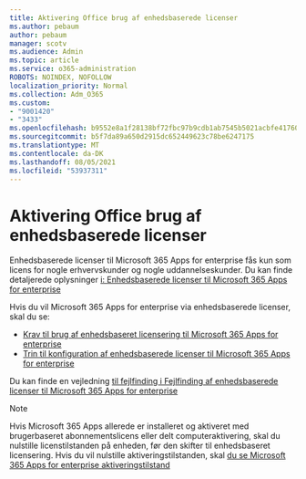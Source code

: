 ```yaml
---
title: Aktivering Office brug af enhedsbaserede licenser
ms.author: pebaum
author: pebaum
manager: scotv
ms.audience: Admin
ms.topic: article
ms.service: o365-administration
ROBOTS: NOINDEX, NOFOLLOW
localization_priority: Normal
ms.collection: Adm_O365
ms.custom:
- "9001420"
- "3433"
ms.openlocfilehash: b9552e8a1f28138bf72fbc97b9cdb1ab7545b5021acbfe417602d49d351de4c2
ms.sourcegitcommit: b5f7da89a650d2915dc652449623c78be6247175
ms.translationtype: MT
ms.contentlocale: da-DK
ms.lasthandoff: 08/05/2021
ms.locfileid: "53937311"
---
```

# <a name="activating-office-using-device-based-licensing"></a>Aktivering Office brug af enhedsbaserede licenser

Enhedsbaserede licenser til Microsoft 365 Apps for enterprise fås kun som licens for nogle erhvervskunder og nogle uddannelseskunder. Du kan finde detaljerede oplysninger [i: Enhedsbaserede licenser til Microsoft 365 Apps for enterprise](https://docs.microsoft.com/deployoffice/device-based-licensing)

Hvis du vil Microsoft 365 Apps for enterprise via enhedsbaserede licenser, skal du se:

- [Krav til brug af enhedsbaseret licensering til Microsoft 365 Apps for enterprise](https://docs.microsoft.com/deployoffice/device-based-licensing#requirements-for-using-device-based-licensing-for-microsoft-365-apps-for-enterprise)
- [Trin til konfiguration af enhedsbaserede licenser til Microsoft 365 Apps for enterprise](https://docs.microsoft.com/deployoffice/device-based-licensing#steps-to-configure-device-based-licensing-for-microsoft-365-apps-for-enterprise)

Du kan finde en vejledning [til fejlfinding i Fejlfinding af enhedsbaserede licenser til Microsoft 365 Apps for enterprise](https://docs.microsoft.com/deployoffice/device-based-licensing#troubleshoot-device-based-licensing-for-microsoft-365-apps-for-enterprise)

> [!NOTE]
> Hvis Microsoft 365 Apps allerede er installeret og aktiveret med brugerbaseret abonnementslicens eller delt computeraktivering, skal du nulstille licenstilstanden på enheden, før den skifter til enhedsbaseret licensering. Hvis du vil nulstille aktiveringstilstanden, skal [du se Microsoft 365 Apps for enterprise aktiveringstilstand](https://docs.microsoft.com/office/troubleshoot/activation/reset-office-365-proplus-activation-state)
